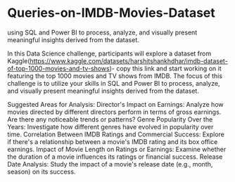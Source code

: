 # Queries-on-IMDB-Movies-Dataset
using SQL and Power BI to process, analyze, and visually present meaningful insights derived from the dataset.

In this Data Science challenge, participants will explore a dataset from Kaggle(https://www.kaggle.com/datasets/harshitshankhdhar/imdb-dataset-of-top-1000-movies-and-tv-shows)- copy this link and start working on it
featuring the top 1000 movies and TV shows from IMDB. The focus of this challenge is to utilize your skills in SQL and Power BI to process, analyze, and visually present meaningful insights derived from the dataset.

Suggested Areas for Analysis:
Director's Impact on Earnings: Analyze how movies directed by different directors perform in terms of gross earnings. Are there any noticeable trends or patterns?
Genre Popularity Over the Years: Investigate how different genres have evolved in popularity over time.
Correlation Between IMDB Ratings and Commercial Success: Explore if there's a relationship between a movie's IMDB rating and its box office earnings.
Impact of Movie Length on Ratings or Earnings: Examine whether the duration of a movie influences its ratings or financial success.
Release Date Analysis: Study the impact of a movie's release date (e.g., month, season) on its success.
